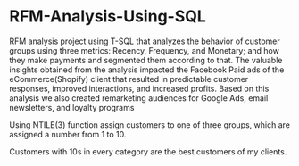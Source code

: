 # RFM-Analysis-Using-SQL
RFM analysis project using T-SQL  that analyzes the behavior of customer groups using three metrics: Recency, Frequency, and Monetary; and how they make payments and segmented them according to that. The valuable insights obtained from the analysis impacted the Facebook Paid ads of the eCommerce(Shopify) client that resulted in predictable customer responses, improved interactions, and increased profits. Based on this analysis we also created remarketing audiences for Google Ads, email newsletters, and loyalty programs

Using NTILE(3) function assign customers to one of three groups, which are assigned a number from 1 to 10.

Customers with 10s in every category are the best customers of my clients.
